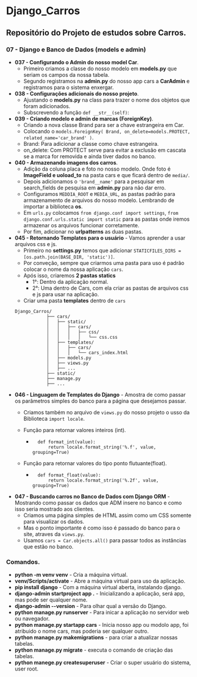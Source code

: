 # Django_Carros
## Repositório do Projeto de estudos sobre Carros.
### 07 - Django e Banco de Dados (models e admin)
- __037 - Configurando o Admin do nosso model Car__.
    - Primeiro criamos a classe do nosso modelo em __models.py__ que seriam os campos da nossa tabela.
    - Segundo registramos na __admin.py__ do nosso app cars a __CarAdmin__ e registramos para o sistema enxergar.
- __038 - Configurações adicionais do nosso projeto__.
    - Ajustando o __models.py__ na class para trazer o nome dos objetos que foram adicionados.
    - Subscrevendo a função `def __str__(self)`:
- __039 - Criando modelo e admin de marcas (ForeignKey)__. 
    - Criando a nova classe Brand para ser a chave estrangeira em Car.
    - Colocando o `models.ForeignKey( Brand, on_delete=models.PROTECT, related_name='car_brand' )`.
    - Brand: Para adicionar a classe como chave estrangeira.
    - on_delete: Com PROTECT serve para evitar a exclusão em cascata se a marca for removida e ainda tiver dados no banco.
- __040 - Armazenando imagens dos carros__.
    - Adição da coluna placa e foto no nosso modelo. Onde foto é __ImageField e uoload_to__ na pasta cars e que ficará dentro de `media/`.
    - Depois adicionamos o `'brand__name'` para a pesquisar em search_fields de pesquisa em __admin.py__ para não dar erro.
    - Configuramos `MEDDIA_ROOT` e `MEDIA_URL`, as pastas padrão para armazenamento de arquivos do nosso modelo. Lembrando de importar a biblioteca __os__.
    - Em `urls.py` colocamos `from django.conf import settings`, `from django.conf.urls.static import static` para as pastas onde iremos armazenar os arquivos funcionar corretamente.
    - Por fim, adicionar no __urlpatterns__ as duas pastas.
- __045 - Retornando Templates para o usuário__ - Vamos aprender a usar arquivos css e js.
    - Primeiro no __settings.py__ temos que adicionar `STATICFILES_DIRS = [os.path.join(BASE_DIR, 'static')]`.
    - Por conveção, sempre que criarmos uma pasta para uso é padrão colocar o nome da nossa aplicação `cars`.
    - Após isso, criaremos __2 pastas statics__
        - 1°: Dentro da aplicação normal.
        - 2°: Uma dentro de Cars, com ela criar as pastas de arquivos css e js para usar na aplicação.
    - Criar uma pasta __templates__ dentro de `cars`
    ```plaintext
    Django_Carros/
                ├── cars/
                │   ├── static/
                │   │   ├── cars/
                │   │   │   ├── css/
                │   │   │   │   └── css.css
                │   ├── templates/
                │   │   ├── cars/
                │   │   │   └── cars_index.html
                │   ├── models.py
                │   ├── views.py
                │   ├── ...
                ├── static/
                ├── manage.py
                ├── ...
    ```
- __046 - Linguagem de Templates do Django__ - Amostra de como passar os parâmetros simples do banco para a página que desejamos passar.
    - Criamos também no arquivo de `views.py` do nosso projeto o usso da Biblioteca `import locale`.
    - Função para retornar valores inteiros (int).
        - ```plaintext
            def format_int(value):
                return locale.format_string('%.f', value, grouping=True)
            ```
        
    - Função para retornar valores do tipo ponto flutuante(float).
        - ```plaintext
            def format_float(value):
                return locale.format_string('%.2f', value, grouping=True)
            ```
- __047 - Buscando carros no Banco de Dados com Django ORM__ - Mostrando como passar os dados que ADM insere no banco e como isso seria mostrado aos clientes.
    - Criamos uma página simples de HTML assim como um CSS somente para visualizar os dados.
    - Mas o ponto importante é como isso é passado do banco para o site, atraves da `views.py`.
    - Usamos `cars = Car.objects.all()` para passar todos as instâncias que estão no banco.


### Comandos.
- __python -m venv venv__ - Cria a máquina virtual.
- __venv/Scripts/activate__ - Abre a máquina virtual para uso da aplicação.
- __pip install django__ - Com a máquina virtual aberta, instalando django.
- __django-admin startproject app .__ - Inicializando a aplicação, será app, mas pode ser qualquer nome.
- __django-admin --version__ - Para olhar qual a versão do Django.
- __python manage.py runserver__ - Para inicar a aplicação no servidor web ou navegador.
- __python manage.py startapp cars__ - Inicia nosso app ou modolo app, foi atribuido o nome cars, mas poderia ser qualquer outro.
- __python manage.py makemigrations__ - para criar a atualizar nossas tabelas.
- __python manage.py migrate__ - executa o comando de criação das tabelas.
- __python manege.py createsuperuser__ - Criar o super usuário do sistema, user root.
